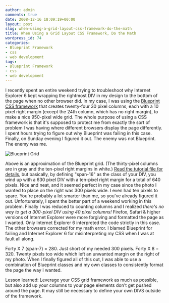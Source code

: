 ```yaml
---
author: admin
comments: true
date: 2008-12-16 18:09:19+00:00
layout: post
slug: when-using-a-grid-layout-css-framework-do-the-math
title: When Using a Grid Layout CSS Framework, Do the Math
wordpress_id: 74
categories:
- Blueprint Framework
- css
- web development
tags:
- Blueprint Framework
- css
- web development
---
```


I recently spent an entire weekend trying to troubleshoot why Internet Explorer 6 kept wrapping the rightmost DIV in my design to the bottom of the page when no other browser did. In my case, I was using the [Blueprint CSS framework](http://http://www.blueprintcss.org/) that creates twenty-four 30 pixel columns, each with a 10 pixel right margin (except the 24th column, which has no right margin), to make a nice 950-pixel wide grid. The whole purpose of using a CSS framework is that it's supposed to protect me from exactly the sort of problem I was having where different browsers display the page differently. I spent hours trying to figure out why Blueprint was failing in this case. Finally, on Sunday evening I figured it out. The enemy was not Blueprint. The enemy was me.

![Blueprint Grid](http://anthonygthomas.com/wp-content/uploads/2008/12/grid.png)

Above is an approximation of the Blueprint grid. (The thirty-pixel columns are in gray and the ten-pixel right margins in white.) [Read the tutorial file for details](http://anthonygthomas.com/2008/11/22/blueprint-css-tutorial-file/), but basically, by defining "span-16" as the class of your DIV, you wind up with a 630 pixel DIV with a ten-pixel right margin for a total of 640 pixels. Nice and neat, and it seemed perfect in my case since the photo I wanted to place on the right was 300 pixels wide. I even had ten pixels to spare. You're probably a lot smarter than me, so you've already figured it out. Unfortunately, I spent the better part of a weekend working in this problem. Finally I was reduced to counting columns and I realized _there's no way to get a 300-pixel DIV using 40 pixel columns!_ Firefox, Safari & higher versions of Internet Explorer were more forgiving and formatted the page as I wanted. Only Internet Explorer 6 interpreted the code strictly in this case. The other browsers corrected for my math error. I blamed Blueprint for failing and Internet Explorer 6 for misinterpreting my CSS when I was at fault all along.

Forty X 7 (span-7) = 280. Just short of my needed 300 pixels. Forty X 8 = 320. Twenty pixels too wide which left an unwanted margin on the right of my photo. When I finally figured all of this out, I was able to use a combination of Blueprint classes and my own classes to consistently format the page the way I wanted.

Lesson learned: Leverage your CSS grid framework as much as possible, but also add up your columns to your page elements don't get pushed around the page. It may still be necessary to define your own DIVS outside of the framework.
